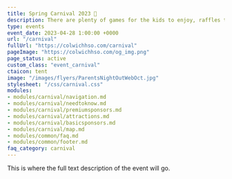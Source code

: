 ```yaml
---
title: Spring Carnival 2023 🎪
description: There are plenty of games for the kids to enjoy, raffles to be won, and money to be raised for CES.
type: events
event_date: 2023-04-28 1:00:00 +0000
url: "/carnival"
fullUrl: "https://colwichhso.com/carnival"
pageImage: "https://colwichhso.com/og_img.png"
page_status: active
custom_class: "event_carnival"
ctaicon: tent
image: "/images/flyers/ParentsNightOutWebOct.jpg"
stylesheet: "/css/carnival.css"
modules:
- modules/carnival/navigation.md
- modules/carnival/needtoknow.md
- modules/carnival/premiumsponsors.md
- modules/carnival/attractions.md
- modules/carnival/basicsponsors.md
- modules/carnival/map.md
- modules/common/faq.md
- modules/common/footer.md
faq_category: carnival
---
```

This is where the full text description of the event will go.